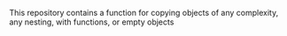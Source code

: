 This repository contains a function for copying objects of any complexity, any nesting, with functions, or empty objects
